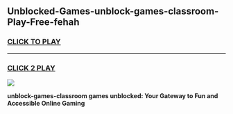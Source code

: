
## Unblocked-Games-unblock-games-classroom-Play-Free-fehah
<h3>
<a href="https://premium76.site?title=unblock-games-classroom&ref=09A">CLICK TO PLAY</a></h3>
<hr>

<h3>
<a href="https://premium76.site?title=unblock-games-classroom&ref=09A">CLICK 2 PLAY</a>
  
</h3>

<a href="https://premium76.site?title=unblock-games-classroom&ref=09A"><img src="https://clearcache.store/games.png"></a>


**unblock-games-classroom games unblocked: Your Gateway to Fun and Accessible Online Gaming**
